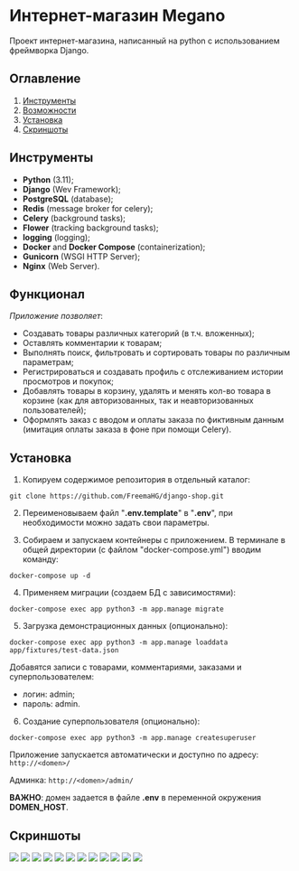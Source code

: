 # Интернет-магазин Megano
Проект интернет-магазина, написанный на python с использованием фреймворка Django.

## Оглавление
1. [Инструменты](#Инструменты)
2. [Возможности](#Функционал)
3. [Установка](#Установка)
4. [Скриншоты](#Скриншоты)

## Инструменты
* **Python** (3.11);
* **Django** (Wev Framework);
* **PostgreSQL** (database);
* **Redis** (message broker for celery);
* **Celery** (background tasks);
* **Flower** (tracking background tasks);
* **logging** (logging);
* **Docker** and **Docker Compose** (containerization);
* **Gunicorn** (WSGI HTTP Server);
* **Nginx** (Web Server).

## Функционал
*Приложение позволяет*:
- Создавать товары различных категорий (в т.ч. вложенных);
- Оставлять комментарии к товарам;
- Выполнять поиск, фильтровать и сортировать товары по различным параметрам;
- Регистрироваться и создавать профиль с отслеживанием истории просмотров и покупок;
- Добавлять товары в корзину, удалять и менять кол-во товара в корзине 
(как для авторизованных, так и неавторизованных пользователей);
- Оформлять заказ с вводом и оплаты заказа по фиктивным данным (имитация оплаты заказа в фоне при помощи Celery).

## Установка

1. Копируем содержимое репозитория в отдельный каталог:
```
git clone https://github.com/FreemaHG/django-shop.git
```
2. Переименовываем файл "**.env.template**" в "**.env**", при необходимости можно задать свои параметры.

3. Собираем и запускаем контейнеры с приложением. В терминале в общей директории (с файлом "docker-compose.yml") 
вводим команду:
```
docker-compose up -d
```

4. Применяем миграции (создаем БД с зависимостями):
```
docker-compose exec app python3 -m app.manage migrate
```

5. Загрузка демонстрационных данных (опционально):
```
docker-compose exec app python3 -m app.manage loaddata app/fixtures/test-data.json
```

Добавятся записи с товарами, комментариями, заказами и суперпользователем:
  - логин: admin; 
  - пароль: admin.

6. Создание суперпользователя (опционально):
```
docker-compose exec app python3 -m app.manage createsuperuser
```
Приложение запускается автоматически и доступно по адресу: `http://<domen>/`

Админка: `http://<domen>/admin/`

**ВАЖНО**: домен задается в файле **.env** в переменной окружения **DOMEN_HOST**.

## Скриншоты
![](/screen/2023-06-25_14-54-43.jpg)
![](/screen/2023-06-25_14-57-10.jpg)
![](/screen/2023-06-25_14-58-25.jpg)
![](/screen/2023-06-25_14-59-44.jpg)
![](/screen/2023-06-25_15-00-24.jpg)
![](/screen/2023-06-25_15-01-24.jpg)
![](/screen/2023-06-25_15-05-02.jpg)
![](/screen/2023-06-25_15-05-29.jpg)
![](/screen/2023-06-25_15-07-08.jpg)
![](/screen/2023-06-25_15-07-33.jpg)
![](/screen/2023-06-25_15-08-04.jpg)
![](/screen/2023-06-25_15-08-32.jpg)
